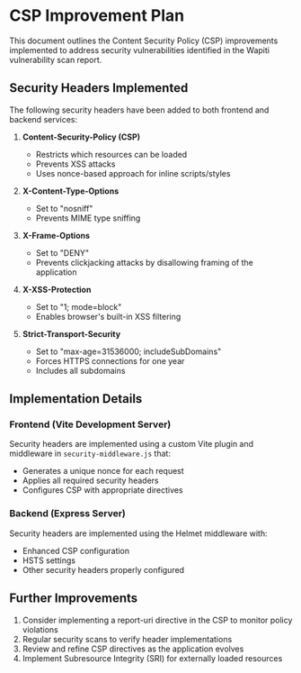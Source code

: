 # CSP Improvement Plan

This document outlines the Content Security Policy (CSP) improvements implemented to address security vulnerabilities identified in the Wapiti vulnerability scan report.

## Security Headers Implemented

The following security headers have been added to both frontend and backend services:

1. **Content-Security-Policy (CSP)**

   - Restricts which resources can be loaded
   - Prevents XSS attacks
   - Uses nonce-based approach for inline scripts/styles

2. **X-Content-Type-Options**

   - Set to "nosniff"
   - Prevents MIME type sniffing

3. **X-Frame-Options**

   - Set to "DENY"
   - Prevents clickjacking attacks by disallowing framing of the application

4. **X-XSS-Protection**

   - Set to "1; mode=block"
   - Enables browser's built-in XSS filtering

5. **Strict-Transport-Security**
   - Set to "max-age=31536000; includeSubDomains"
   - Forces HTTPS connections for one year
   - Includes all subdomains

## Implementation Details

### Frontend (Vite Development Server)

Security headers are implemented using a custom Vite plugin and middleware in `security-middleware.js` that:

- Generates a unique nonce for each request
- Applies all required security headers
- Configures CSP with appropriate directives

### Backend (Express Server)

Security headers are implemented using the Helmet middleware with:

- Enhanced CSP configuration
- HSTS settings
- Other security headers properly configured

## Further Improvements

1. Consider implementing a report-uri directive in the CSP to monitor policy violations
2. Regular security scans to verify header implementations
3. Review and refine CSP directives as the application evolves
4. Implement Subresource Integrity (SRI) for externally loaded resources

